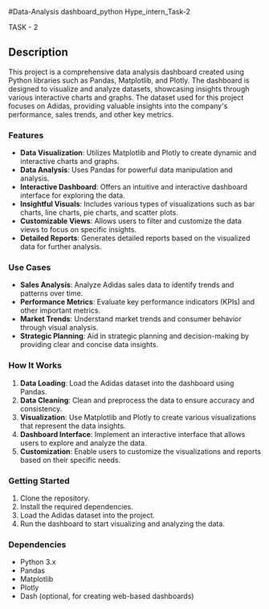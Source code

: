 #Data-Analysis dashboard_python Hype_intern_Task-2

TASK - 2

## Description

This project is a comprehensive data analysis dashboard created using Python libraries such as Pandas, Matplotlib, and Plotly. The dashboard is designed to visualize and analyze datasets, showcasing insights through various interactive charts and graphs. The dataset used for this project focuses on Adidas, providing valuable insights into the company's performance, sales trends, and other key metrics.

### Features

- **Data Visualization**: Utilizes Matplotlib and Plotly to create dynamic and interactive charts and graphs.
- **Data Analysis**: Uses Pandas for powerful data manipulation and analysis.
- **Interactive Dashboard**: Offers an intuitive and interactive dashboard interface for exploring the data.
- **Insightful Visuals**: Includes various types of visualizations such as bar charts, line charts, pie charts, and scatter plots.
- **Customizable Views**: Allows users to filter and customize the data views to focus on specific insights.
- **Detailed Reports**: Generates detailed reports based on the visualized data for further analysis.

### Use Cases

- **Sales Analysis**: Analyze Adidas sales data to identify trends and patterns over time.
- **Performance Metrics**: Evaluate key performance indicators (KPIs) and other important metrics.
- **Market Trends**: Understand market trends and consumer behavior through visual analysis.
- **Strategic Planning**: Aid in strategic planning and decision-making by providing clear and concise data insights.

### How It Works

1. **Data Loading**: Load the Adidas dataset into the dashboard using Pandas.
2. **Data Cleaning**: Clean and preprocess the data to ensure accuracy and consistency.
3. **Visualization**: Use Matplotlib and Plotly to create various visualizations that represent the data insights.
4. **Dashboard Interface**: Implement an interactive interface that allows users to explore and analyze the data.
5. **Customization**: Enable users to customize the visualizations and reports based on their specific needs.

### Getting Started

1. Clone the repository.
2. Install the required dependencies.
3. Load the Adidas dataset into the project.
4. Run the dashboard to start visualizing and analyzing the data.

### Dependencies

- Python 3.x
- Pandas
- Matplotlib
- Plotly
- Dash (optional, for creating web-based dashboards)
